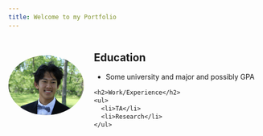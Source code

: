 ```yaml
---
title: Welcome to my Portfolio
---
```


<div style="display: flex; align-items: center; gap: 20px;">

  <div>
    <img src="docs/assets/AaronLuu.JPG" alt="My Logo" style="max-width: 150px; border-radius: 50%;">
  </div>

  <div>
    <h2>Education</h2>
    <ul>
      <li>Some university and major and possibly GPA</li>
    </ul>

    <h2>Work/Experience</h2>
    <ul>
      <li>TA</li>
      <li>Research</li>
    </ul>
  </div>

</div>
